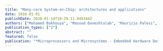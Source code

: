 ```yaml
---
title: "Many-core System-on-Chip: architectures and applications"
date: 2016-01-01
publishDate: 2020-01-14T10:29:11.949344Z
authors: ["Mohamed Bakhouya", "Masoud Daneshtalab", "Maurizio Palesi", "Hassan Ghasemzadeh"]
publication_types: ["2"]
abstract: ""
featured: false
publication: "*Microprocessors and Microsystems - Embedded Hardware Design*"
---
```


